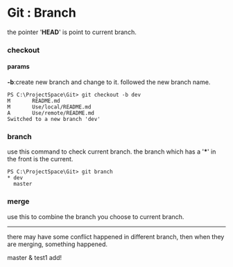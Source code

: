 # Git : Branch

the pointer '**HEAD**' is point to current branch.

### checkout

#### params
**-b**:create new branch and change to it.
followed the new branch name.
```
PS C:\ProjectSpace\Git> git checkout -b dev
M       README.md
M       Use/local/README.md
A       Use/remote/README.md
Switched to a new branch 'dev'
```
### branch
use this command to check current branch.
the branch which has a '**\***' in the front is the current.
```
PS C:\ProjectSpace\Git> git branch
* dev
  master
```

### merge
use this to combine the branch you choose to current branch.

*****
there may have some conflict happened in different branch, then when they are merging, something happened.

master & test1 add!
